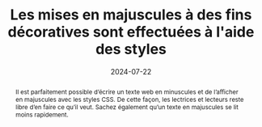 ---
title: Les mises en majuscules à des fins décoratives sont effectuées à l'aide des styles
abstract: Il est parfaitement possible d’écrire un texte web en minuscules et de l’afficher en majuscules avec les styles CSS. De cette façon, les lectrices et lecteurs reste libre d’en faire ce qu’il veut. Sachez également qu’un texte en majuscules se lit moins rapidement.
categories: [" Présentation"]
agrege: O4187-E066
opquast: '4 187'
indiceebook: '66'
description: "Règle n° 066"
before: "065"
weight: "066"
after: "067"
actif: '1'
layout: rules
date: 2024-07-22
tags: ["accessibilité", "Affichage", "Lisibilité"]
objectif: ["Permettre un copier-coller des contenus indépendamment de la mise en forme entièrement en majuscules.", "Faciliter l'adaptation de la mise en forme pour les utilisateurs ayant des difficultés de lecture des textes entièrement en majuscules."]
Meo: ["Saisir les contenus HTML en respectant l'usage typographique pour les majuscules (début de phrase, noms propres, etc.).", "Utiliser la propriété CSS text-transform avec la valeur uppercase pour gérer les mises en majuscules décoratives."]
Controle: ["Désactiver le support des styles du site dans le navigateur ;", "
Identifier les textes qui apparaissent en majuscules lorsque les styles sont désactivés ;", "
Vérifier que l'usage des majuscules respecte le cadre des conventions typographiques de la langue utilisée. Par exemple&nbsp;: les sigles ou noms d'autrices ou l'auteurs dans une bibliographie peuvent être en majuscules."
]
epubcheck: 
ace: 
humancheck: true
Source: ["Opquast"]
Referentiel: [""]
steps: ["conception", "Fabrication"]
---